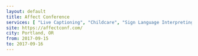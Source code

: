 ```yaml
---
layout: default
title: Affect Conference
services: [ "Live Captioning", "Childcare", "Sign Language Interpreting", "Restrooms: All-Gender / Gender-Neutral", "Mobility Access", "Quiet/Rest Area" ]
site: https://affectconf.com/
city: Portland, OR
from: 2017-09-15
to: 2017-09-16
---
```

